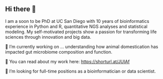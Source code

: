 ## Hi there 👋

I am a soon to be PhD at UC San Diego with 10 years of bioinformatics experience in Python and R, quantitative NGS analyses and statistical modeling. My self-motivated projects show a passion for transforming life sciences through innovation and big data.

🔭 I’m currently working on ... understanding how animal domestication has impacted gut microbiome composition and function.

💬 You can read about my work here: https://shorturl.at/JUIAf

👯 I’m looking for full-time positions as a bioinformatician or data scientist. 
<!--
**skuthyar/skuthyar** is a ✨ _special_ ✨ repository because its `README.md` (this file) appears on your GitHub profile.

Here are some ideas to get you started:

- 🔭 I’m currently working on ...
- 🌱 I’m currently learning ...
- 👯 I’m looking to collaborate on ...
- 🤔 I’m looking for help with ...
- 💬 Ask me about ...
- 📫 How to reach me: ...
- 😄 Pronouns: ...
- ⚡ Fun fact: ...
-->
